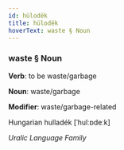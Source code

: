 ```yaml
---
id: hülodëk
title: hülodëk
hoverText: waste § Noun
---
```


### waste § Noun

**Verb**: to be waste/garbage

**Noun**: waste/garbage

**Modifier**: waste/garbage-related

Hungarian hulladék [ˈhulːɒdeːk]

*Uralic Language Family*